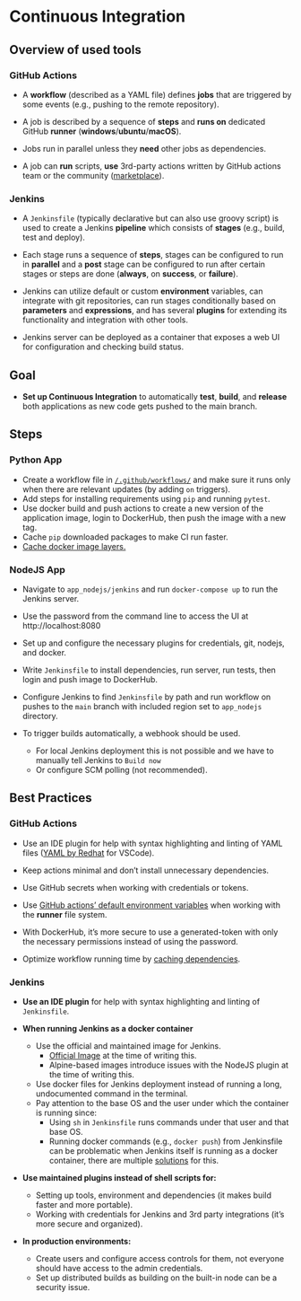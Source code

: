 # Continuous Integration

## Overview of used tools

### **GitHub Actions**

- A **workflow** (described as a YAML file) defines **jobs** that are triggered by some events (e.g., pushing to the remote repository).

- A job is described by a sequence of **steps** and **runs on** dedicated GitHub **runner** (**windows**/**ubuntu**/**macOS**).

- Jobs run in parallel unless they **need** other jobs as dependencies.

- A job can **run** scripts, **use** 3rd-party actions written by GitHub actions team or the community ([marketplace](https://github.com/marketplace?type=actions)).

### **Jenkins**

- A `Jenkinsfile` (typically declarative but can also use groovy script) is used to create a Jenkins **pipeline** which consists of **stages** (e.g., build, test and deploy).

- Each stage runs a sequence of **steps**, stages can be configured to run in **parallel** and a **post** stage can be configured to run after certain stages or steps are done (**always**, on **success**, or **failure**).

- Jenkins can utilize default or custom **environment** variables, can integrate with git repositories, can run stages conditionally based on **parameters** and **expressions**, and has several **plugins** for extending its functionality and integration with other tools.

- Jenkins server can be deployed as a container that exposes a web UI for configuration and checking build status.

## Goal

- **Set up Continuous Integration** to automatically **test**, **build**, and **release**  both applications as new code gets pushed to the main branch.

## Steps

### Python App

- Create a workflow file in [`/.github/workflows/`](/.github/workflows/) and make sure it runs only when there are relevant updates (by adding `on` triggers).
- Add steps for installing requirements using `pip` and running `pytest`.
- Use docker build and push actions to create a new version of the application image, login to DockerHub, then push the image with a new tag.
- Cache `pip` downloaded packages to make CI run faster.
- [Cache docker image layers.](https://github.com/docker/build-push-action/blob/master/docs/advanced/cache.md)

### NodeJS App

- Navigate to `app_nodejs/jenkins` and run `docker-compose up` to run the Jenkins server.
- Use the password from the command line to access the UI at http://localhost:8080
- Set up and configure the necessary plugins for credentials, git, nodejs, and docker.
- Write `Jenkinsfile` to install dependencies, run server, run tests, then login and push image to DockerHub.

- Configure Jenkins to find `Jenkinsfile` by path and run workflow on pushes to the `main` branch with included region set to `app_nodejs` directory.
- To trigger builds automatically, a webhook should be used.
  - For local Jenkins deployment this is not possible and we have to manually tell Jenkins to `Build now`
  - Or configure SCM polling (not recommended).

## Best Practices

### GitHub Actions

- Use an IDE plugin for help with syntax highlighting and linting of YAML files ([YAML by Redhat](ttps://marketplace.visualstudio.com/items?itemName=redhat.vscode-yaml) for VSCode).

- Keep actions minimal and don’t install unnecessary dependencies.
- Use GitHub secrets when working with credentials or tokens.
- Use [GitHub actions’ default environment variables](https://docs.github.com/en/actions/learn-github-actions/environment-variables#default-environment-variables) when working with the **runner** file system.
- With DockerHub, it’s more secure to use a generated-token with only the necessary permissions instead of using the password.
- Optimize workflow running time by [caching dependencies](https://docs.github.com/en/actions/using-workflows/caching-dependencies-to-speed-up-workflows).

### Jenkins

- **Use an IDE plugin** for help with syntax highlighting and linting of `Jenkinsfile`.

- **When running Jenkins as a docker container**

  - Use the official and maintained image for Jenkins.
    - [Official Image](https://hub.docker.com/r/jenkins/jenkins) at the time of writing this.
    - Alpine-based images introduce issues with the NodeJS plugin at the time of writing this.
  - Use docker files for Jenkins deployment instead of running a long, undocumented command in the terminal.
  - Pay attention to the base OS and the user under which the container is running since:
    - Using `sh` in `Jenkinsfile` runs commands under that user and that base OS.
    - Running docker commands (e.g., `docker push`) from Jenkinsfile can be problematic when Jenkins itself is running as a docker container, there are multiple [solutions](https://blog.container-solutions.com/running-docker-in-jenkins-in-docker) for this.

- **Use maintained plugins instead of shell scripts for:**

  - Setting up tools, environment and dependencies (it makes build faster and more portable).
  - Working with credentials for Jenkins and 3rd party integrations (it’s more secure and organized).

- **In production environments:**

  - Create users and configure access controls for them, not everyone should have access to the admin credentials.
  - Set up distributed builds as building on the built-in node can be a security issue.

  

